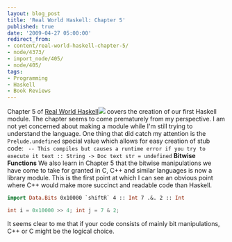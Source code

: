 ```yaml
---
layout: blog_post
title: 'Real World Haskell: Chapter 5'
published: true
date: '2009-04-27 05:00:00'
redirect_from:
- content/real-world-haskell-chapter-5/
- node/4373/
- import_node/405/
- node/405/
tags:
- Programming
- Haskell
- Book Reviews
---
```


Chapter 5 of [Real World Haskell](http://www.amazon.com/gp/product/0596514980?ie=UTF8&tag=empcra-20&linkCode=as2&camp=1789&creative=390957&creativeASIN=0596514980)![](http://www.assoc-amazon.com/e/ir?t=empcra-20&l=as2&o=1&a=0596514980) covers the creation of our first Haskell module. The chapter seems to come prematurely from my perspective. I am not yet concerned about making a module while I'm still trying to understand the language. One thing that did catch my attention is the `Prelude.undefined` special value which allows for easy creation of stub code: ` -- This compiles but causes a runtime error if you try to execute it text :: String -> Doc text str = undefined`
**Bitwise Functions** We also learn in Chapter 5 that the bitwise manipulations we have come to take for granted in C, C++ and similar languages is now a library module. This is the first point at which I can see an obvious point where C++ would make more succinct and readable code than Haskell. 

```haskell
import Data.Bits 0x10000 `shiftR` 4 :: Int 7 .&. 2 :: Int
```


```cpp
int i = 0x10000 >> 4; int j = 7 & 2;
```

It seems clear to me that if your code consists of mainly bit manipulations, C++ or C might be the logical choice.
